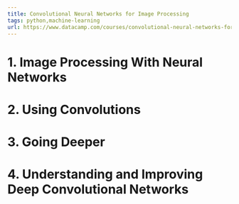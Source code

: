 ```yaml
---
title: Convolutional Neural Networks for Image Processing
tags: python,machine-learning
url: https://www.datacamp.com/courses/convolutional-neural-networks-for-image-processing
---
```


# 1. Image Processing With Neural Networks


# 2. Using Convolutions


# 3. Going Deeper


# 4. Understanding and Improving Deep Convolutional Networks


